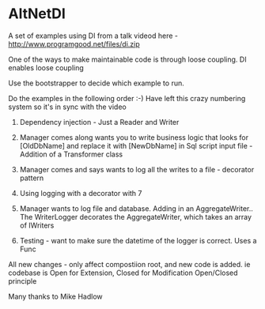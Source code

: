 AltNetDI
===========

A set of examples using DI from a talk videod here - http://www.programgood.net/files/di.zip

One of the ways to make maintainable code is through loose coupling.
DI enables loose coupling


Use the bootstrapper to decide which example to run. 

Do the examples in the following order :-)  Have left this crazy numbering system so it's in sync with the video

1. Dependency injection - Just a Reader and Writer

7. Manager comes along wants you to write business logic that looks for [OldDbName] and
replace it with [NewDbName] in Sql script input file - Addition of a Transformer class

2. Manager comes and says wants to log all the writes to a file - decorator pattern

8. Using logging with a decorator with 7


6. Manager wants to log file and database.  Adding in an AggregateWriter.. The WriterLogger decorates the AggregateWriter, which takes an array of IWriters

5. Testing - want to make sure the datetime of the logger is correct.  Uses a Func<T>



All new changes - only affect compostiion root, and new code is added.
ie codebase is Open for Extension, Closed for Modification
  Open/Closed principle
  

Many thanks to Mike Hadlow
